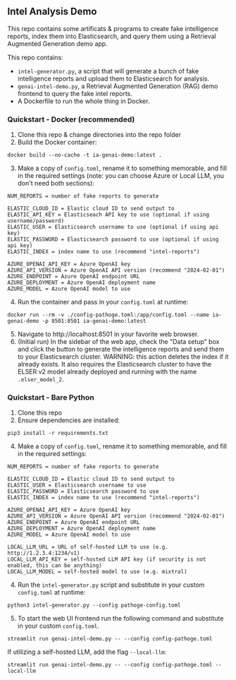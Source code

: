 ## Intel Analysis Demo

This repo contains some artificats & programs to create fake intelligence reports, index them into Elasticsearch, and query them using a Retrieval Augmented Generation demo app.

This repo contains:
- `intel-generator.py`, a script that will generate a bunch of fake intelligence reports and upload them to Elasticsearch for analysis.
- `genai-intel-demo.py`, a Retrieval Augmented Generation (RAG) demo frontend to query the fake intel reports.
- A Dockerfile to run the whole thing in Docker.

### Quickstart - Docker (recommended)
1. Clone this repo & change directories into the repo folder
2. Build the Docker container:
```
docker build --no-cache -t ia-genai-demo:latest .
```
3. Make a copy of `config.toml`, rename it to something memorable, and fill in the required settings (note: you can choose Azure or Local LLM, you don't need both sections):
```
NUM_REPORTS = number of fake reports to generate

ELASTIC_CLOUD_ID = Elastic cloud ID to send output to
ELASTIC_API_KEY = Elasticseach API key to use (optional if using username/password)
ELASTIC_USER = Elasticsearch username to use (optional if using api key)
ELASTIC_PASSWORD = Elasticsearch password to use (optional if using api key)
ELASTIC_INDEX = index name to use (recommend "intel-reports")

AZURE_OPENAI_API_KEY = Azure OpenAI key
AZURE_API_VERSION = Azure OpenAI API version (recommend "2024-02-01")
AZURE_ENDPOINT = Azure OpenAI endpoint URL
AZURE_DEPLOYMENT = Azure OpenAI deployment name
AZURE_MODEL = Azure OpenAI model to use
```
4. Run the container and pass in your `config.toml` at runtime:
```
docker run --rm -v ./config-pathoge.toml:/app/config.toml --name ia-genai-demo -p 8501:8501 ia-genai-demo:latest
```
5. Navigate to http://localhost:8501 in your favorite web browser.
6. (Initial run) In the sidebar of the web app, check the "Data setup" box and click the button to generate the intelligence reports and send them to your Elasticsearch cluster. WARNING: this action deletes the index if it already exists. It also requires the Elasticsearch cluster to have the ELSER v2 model already deployed and running with the name `.elser_model_2`. 

### Quickstart - Bare Python
1. Clone this repo
2. Ensure dependencies are installed:
```
pip3 install -r requirements.txt
```

4. Make a copy of `config.toml`, rename it to something memorable, and fill in the required settings:
```
NUM_REPORTS = number of fake reports to generate

ELASTIC_CLOUD_ID = Elastic cloud ID to send output to
ELASTIC_USER = Elasticsearch username to use
ELASTIC_PASSWORD = Elasticsearch password to use
ELASTIC_INDEX = index name to use (recommend "intel-reports")

AZURE_OPENAI_API_KEY = Azure OpenAI key
AZURE_API_VERSION = Azure OpenAI API version (recommend "2024-02-01")
AZURE_ENDPOINT = Azure OpenAI endpoint URL
AZURE_DEPLOYMENT = Azure OpenAI deployment name
AZURE_MODEL = Azure OpenAI model to use

LOCAL_LLM_URL = URL of self-hosted LLM to use (e.g. http://1.2.3.4:1234/v1)
LOCAL_LLM_API_KEY = self-hosted LLM API key (if security is not enabled, this can be anything)
LOCAL_LLM_MODEL = self-hosted model to use (e.g. mixtral)
```
4. Run the `intel-generator.py` script and substitute in your custom `config.toml` at runtime:
```
python3 intel-generator.py --config pathoge-config.toml
```

5. To start the web UI frontend run the following command and substitute in your custom `config.toml`.
```
streamlit run genai-intel-demo.py -- --config config-pathoge.toml
```

If utilizing a self-hosted LLM, add the flag `--local-llm`:
```
streamlit run genai-intel-demo.py -- --config config-pathoge.toml --local-llm
```